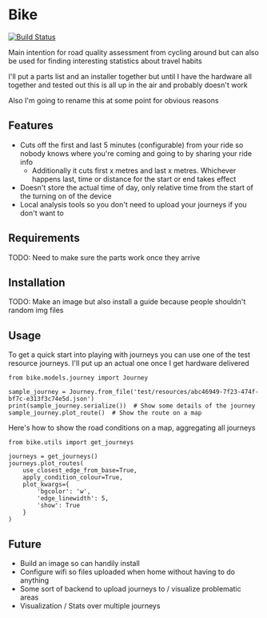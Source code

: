 # Bike

[![Build Status](https://travis-ci.com/RobertLucey/bike.svg?branch=master)](https://travis-ci.com/RobertLucey/mauve)

Main intention for road quality assessment from cycling around but can also be used for finding interesting statistics about travel habits

I'll put a parts list and an installer together but until I have the hardware all together and tested out this is all up in the air and probably doesn't work

Also I'm going to rename this at some point for obvious reasons

## Features

- Cuts off the first and last 5 minutes (configurable) from your ride so nobody knows where you're coming and going to by sharing your ride info
	- Additionally it cuts first x metres and last x metres. Whichever happens last, time or distance for the start or end takes effect
- Doesn't store the actual time of day, only relative time from the start of the turning on of the device
- Local analysis tools so you don't need to upload your journeys if you don't want to

## Requirements

TODO: Need to make sure the parts work once they arrive

## Installation

TODO: Make an image but also install a guide because people shouldn't random img files

## Usage

To get a quick start into playing with journeys you can use one of the test resource journeys. I'll put up an actual one once I get hardware delivered

```{python}
from bike.models.journey import Journey

sample_journey = Journey.from_file('test/resources/abc46949-7f23-474f-bf7c-e313f3c74e5d.json')
print(sample_journey.serialize())  # Show some details of the journey
sample_journey.plot_route()  # Show the route on a map

```

Here's how to show the road conditions on a map, aggregating all journeys

```{python}
from bike.utils import get_journeys

journeys = get_journeys()
journeys.plot_routes(
    use_closest_edge_from_base=True,
    apply_condition_colour=True,
    plot_kwargs={
        'bgcolor': 'w',
        'edge_linewidth': 5,
        'show': True
    }
)

```



## Future

- Build an image so can handily install
- Configure wifi so files uploaded when home without having to do anything
- Some sort of backend to upload journeys to / visualize problematic areas
- Visualization / Stats over multiple journeys
